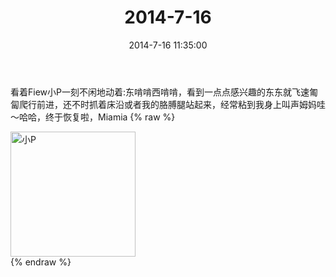 ﻿---
title: "2014-7-16"
date: 2014-7-16 11:35:00
tags: 文字
categories: 妈妈
---
看着Fiew小P一刻不闲地动着:东啃啃西啃啃，看到一点点感兴趣的东东就飞速匍匐爬行前进，还不时抓着床沿或者我的胳膊腿站起来，经常粘到我身上叫声姆妈哇～哈哈，终于恢复啦，Miamia
{% raw %}
<div style="width:500 px">
<div style="float:left; width:100 px"><img src="/images/微信图片_20171010155311.jpg" width="200" alt="小P"></div>
<div style="clear:both"></div>
</div>
{% endraw %}